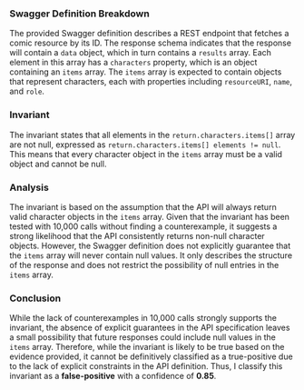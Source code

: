 ### Swagger Definition Breakdown
The provided Swagger definition describes a REST endpoint that fetches a comic resource by its ID. The response schema indicates that the response will contain a `data` object, which in turn contains a `results` array. Each element in this array has a `characters` property, which is an object containing an `items` array. The `items` array is expected to contain objects that represent characters, each with properties including `resourceURI`, `name`, and `role`.

### Invariant
The invariant states that all elements in the `return.characters.items[]` array are not null, expressed as `return.characters.items[] elements != null`. This means that every character object in the `items` array must be a valid object and cannot be null.

### Analysis
The invariant is based on the assumption that the API will always return valid character objects in the `items` array. Given that the invariant has been tested with 10,000 calls without finding a counterexample, it suggests a strong likelihood that the API consistently returns non-null character objects. However, the Swagger definition does not explicitly guarantee that the `items` array will never contain null values. It only describes the structure of the response and does not restrict the possibility of null entries in the `items` array. 

### Conclusion
While the lack of counterexamples in 10,000 calls strongly supports the invariant, the absence of explicit guarantees in the API specification leaves a small possibility that future responses could include null values in the `items` array. Therefore, while the invariant is likely to be true based on the evidence provided, it cannot be definitively classified as a true-positive due to the lack of explicit constraints in the API definition. Thus, I classify this invariant as a **false-positive** with a confidence of **0.85**.
